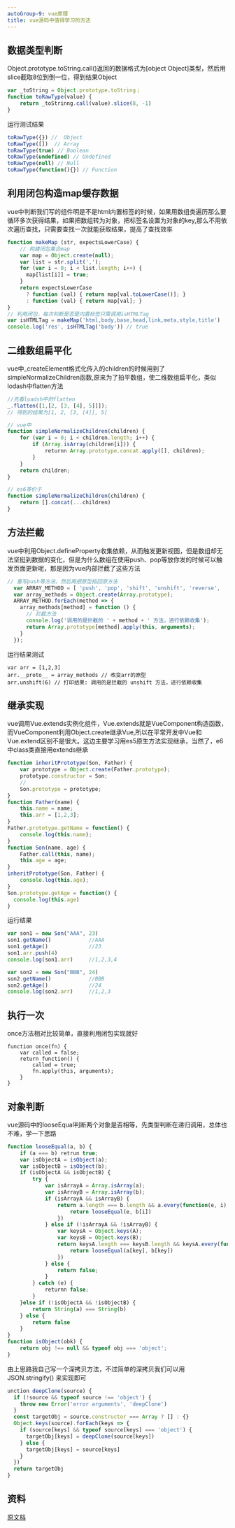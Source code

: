 ```yaml
---
autoGroup-9: vue原理
title: vue源码中值得学习的方法
---
```


## 数据类型判断

Object.prototype.toString.call()返回的数据格式为[object Object]类型，然后用slice截取8位到倒一位，得到结果Object

```js
var _toString = Object.prototype.toString；
function toRawType(value) {
    return _toStrinng.call(value).slice(8, -1)
}
```
运行测试结果
```js
toRawType({}) //  Object 
toRawType([])  // Array    
toRawType(true) // Boolean
toRawType(undefined) // Undefined
toRawType(null) // Null
toRawType(function(){}) // Function
```

## 利用闭包构造map缓存数据
vue中判断我们写的组件明是不是html内置标签的时候，如果用数组类遍历那么要循环多次获得结果，如果把数组转为对象，把标签名设置为对象的key,那么不用依次遍历查找，只需要查找一次就能获取结果，提高了查找效率

```js
function makeMap (str, expectsLowerCase) {
    // 构建闭包集合map
    var map = Object.create(null);
    var list = str.split(',');
    for (var i = 0; i < list.length; i++) {
      map[list[i]] = true;
    }
    return expectsLowerCase
      ? function (val) { return map[val.toLowerCase()]; }
      : function (val) { return map[val]; }
}
// 利用闭包，每次判断是否是内置标签只需调用isHTMLTag
var isHTMLTag = makeMap('html,body,base,head,link,meta,style,title')
console.log('res', isHTMLTag('body')) // true
```

## 二维数组扁平化
vue中_createElement格式化传入的children的时候用到了simpleNormalizeChildren函数,原来为了拍平数组，使二维数组扁平化，类似lodash中flatten方法
```js
//先看loadsh中的flatten
_.flatten([1,[2, [3, [4], 5]]]);
// 得到的结果为[1, 2, [3, [4]], 5]

// vue中
function simpleNormalizeChildren(children) {
    for (var i = 0; i < children.length; i++) {
        if (Array.isArray(children[i])) {
            returnn Array.prototype.concat.apply([], children);
        }
    }
    return children;
}

// es6等价于
function simpleNormalizeChildren(children) {
    return [].concat(...children)
}
```

## 方法拦截
vue中利用Object.defineProperty收集依赖，从而触发更新视图，但是数组却无法坚挺到数据的变化，但是为什么数组在使用push、pop等放你发的时候可以触发页面更新呢，那是因为vue内部拦截了这些方法

```js
// 重写push等方法，然后再把原型指回原方法
  var ARRAY_METHOD = [ 'push', 'pop', 'shift', 'unshift', 'reverse',  'sort', 'splice' ];
  var array_methods = Object.create(Array.prototype);
  ARRAY_METHOD.forEach(method => {
    array_methods[method] = function () {
      // 拦截方法
      console.log('调用的是拦截的 ' + method + ' 方法，进行依赖收集');
      return Array.prototype[method].apply(this, arguments);
    }
  });
```
运行结果测试
```
var arr = [1,2,3]
arr.__proto__ = array_methods // 改变arr的原型
arr.unshift(6) // 打印结果: 调用的是拦截的 unshift 方法，进行依赖收集
```

## 继承实现
vue调用Vue.extends实例化组件，Vue.extends就是VueComponent构造函数，而VueComponent利用Object.create继承Vue,所以在平常开发中Vue和Vue.extend区别不是很大。这边主要学习用es5原生方法实现继承，当然了，e6中class类直接用extends继承

```js
function inheritPrototype(Son, Father) {
    var prototype = Object.create(Father.prototype);
    prototype.constructor = Son;
    // 
    Son.prototype = prototype;
}
function Father(name) {
    this.name = name;
    this.arr = [1,2,3];
}
Father.prototype.getName = function() {
    console.log(this.name);
}
function Son(name, age) {
    Father.call(this, name);
    this.age = age;
}
inheritPrototype(Son, Father) {
    console.log(this.age);
}
Son.prototype.getAge = function() {
  console.log(this.age)
}

```
运行结果
```js
var son1 = new Son("AAA", 23)
son1.getName()            //AAA
son1.getAge()             //23
son1.arr.push(4)          
console.log(son1.arr)     //1,2,3,4

var son2 = new Son("BBB", 24)
son2.getName()            //BBB
son2.getAge()             //24
console.log(son2.arr)     //1,2,3
```
## 执行一次
once方法相对比较简单，直接利用闭包实现就好
```
function once(fn) {
    var called = false;
    return function() {
        called = true;
        fn.apply(this, arguments);
    }
}
```

## 对象判断
vue源码中的looseEqual判断两个对象是否相等，先类型判断在递归调用，总体也不难，学一下思路
```js
function looseEqual(a, b) {
    if (a === b) retrun true;
    var isObjectA = isObject(a);
    var isObjectB = isObject(b);
    if (isObjectA && isObjectB) {
        try {
            var isArrayA = Array.isArray(a);
            var isArrayB = Array.isArray(b);
            if (isArrayA && isArrayB) {
                return a.length === b.length && a.every(function(e, i) {
                    return looseEqual(e, b[i])
                })
            } else if (!isArrayA && !isArrayB) {
                var keysA = Object.keys(A);
                var keysB = Object.keys(B);
                return keysA.length === keysB.length && keysA.every(function (key) {
                    return looseEqual(a[key], b[key])
                })
            } else {
                return false;
            }
        } catch (e) {
            returnn false;
        }
    }else if (!isObjectA && !isObjectB) {
        return String(a) === String(b)
    } else {
        return false
    }
}
function isObject(obk) {
    return obj !== null && typeof obj === 'object';
}
```
由上思路我自己写一个深拷贝方法，不过简单的深拷贝我们可以用 JSON.stringify() 来实现即可

```js
unction deepClone(source) {
  if (!source && typeof source !== 'object') {
    throw new Error('error arguments', 'deepClone')
  }
  const targetObj = source.constructor === Array ? [] : {}
  Object.keys(source).forEach(keys => {
    if (source[keys] && typeof source[keys] === 'object') {
      targetObj[keys] = deepClone(source[keys])
    } else {
      targetObj[keys] = source[keys]
    }
  })
  return targetObj
}
```

## 资料
[原文档](https://segmentfault.com/a/1190000025157159)
